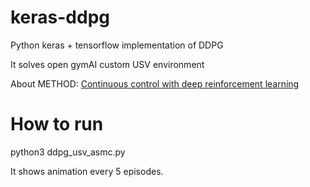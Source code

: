 # keras-ddpg
Python keras + tensorflow implementation of DDPG

It solves open gymAI custom USV environment

About METHOD:
[Continuous control with deep reinforcement learning](https://arxiv.org/abs/1509.02971)

# How to run
python3 ddpg_usv_asmc.py

It shows animation every 5 episodes.
